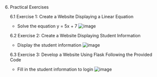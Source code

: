 
6. Practical Exercises
   
   6.1 Exercise 1: Create a Website Displaying a Linear Equation
   - Solve the equation y = 5x + 7
   ![image](https://github.com/user-attachments/assets/40ceeb12-b171-4e6c-a4d9-99d8b8c3f1f8)

   6.2 Exercise 2: Create a Website Displaying Student Information
   - Display the student information
   ![image](https://github.com/user-attachments/assets/ebb6da6a-fe0b-4920-9ea9-a2a34b50cebb)

   6.3 Exercise 3: Develop a Website Using Flask Following the Provided Code
   - Fill in the student information to login
   ![image](https://github.com/user-attachments/assets/7bbe6a61-aecf-47a6-9f1e-7030ff9947dd)





   



